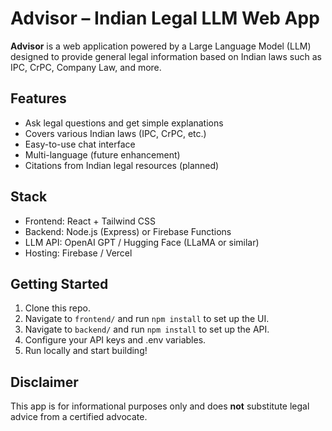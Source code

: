 # Advisor – Indian Legal LLM Web App

**Advisor** is a web application powered by a Large Language Model (LLM) designed to provide general legal information based on Indian laws such as IPC, CrPC, Company Law, and more.

## Features
- Ask legal questions and get simple explanations
- Covers various Indian laws (IPC, CrPC, etc.)
- Easy-to-use chat interface
- Multi-language (future enhancement)
- Citations from Indian legal resources (planned)

## Stack
- Frontend: React + Tailwind CSS
- Backend: Node.js (Express) or Firebase Functions
- LLM API: OpenAI GPT / Hugging Face (LLaMA or similar)
- Hosting: Firebase / Vercel

## Getting Started
1. Clone this repo.
2. Navigate to `frontend/` and run `npm install` to set up the UI.
3. Navigate to `backend/` and run `npm install` to set up the API.
4. Configure your API keys and .env variables.
5. Run locally and start building!

## Disclaimer
This app is for informational purposes only and does **not** substitute legal advice from a certified advocate.

